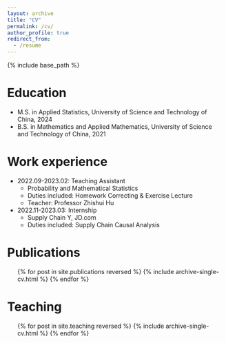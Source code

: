 ```yaml
---
layout: archive
title: "CV"
permalink: /cv/
author_profile: true
redirect_from:
  - /resume
---
```


{% include base_path %}

Education
======
* M.S. in Applied Statistics, University of Science and Technology of China, 2024
* B.S. in Mathematics and Applied Mathematics, University of Science and Technology of China, 2021

Work experience
======
* 2022.09-2023.02: Teaching Assistant
  * Probability and Mathematical Statistics
  * Duties included: Homework Correcting & Exercise Lecture
  * Teacher: Professor Zhishui Hu
* 2022.11-2023.03: Internship
  * Supply Chain Y, JD.com
  * Duties included: Supply Chain Causal Analysis

Publications
======
  <ul>{% for post in site.publications reversed %}
    {% include archive-single-cv.html %}
  {% endfor %}</ul>
  
Teaching
======
  <ul>{% for post in site.teaching reversed %}
    {% include archive-single-cv.html %}
  {% endfor %}</ul>

